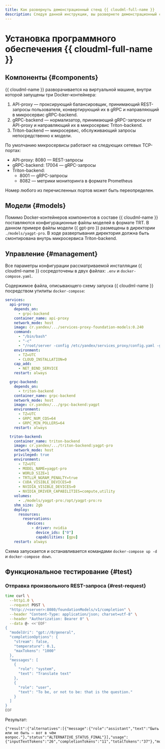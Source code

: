 ```yaml
---
title: Как развернуть демонстрационный стенд {{ cloudml-full-name }}
description: Следуя данной инструкции, вы развернете демонстрационный стенд {{ cloudml-name }}.
---
```


# Установка программного обеспечения {{ cloudml-full-name }}

## Компоненты {#components}

{{ cloudml-name }} разворачивается на виртуальной машине, внутри которой запущены три Docker-контейнера:
1. API-proxy — проксирующий балансировщик, принимающий REST-запросы пользователя, конвертирующий их в gRPC и направляющий в микросервис gRPC-backend.
1. gRPC-backend — нормализатор, принимающий gRPC-запросы от API-proxy и направляющий их в микросервис Triton-backend.
1. Triton-backend — микросервис, обслуживающий запросы непосредственно к модели.

По умолчанию микросервисы работают на следующих сетевых TCP-портах:
* API-proxy: 8080 — REST-запросы
* gRPC-backend: 17004 — gRPC-запросы
* Triton-backend:
  * 8001 — gRPC-запросы
  * 8082 — метрики мониторинга в формате Prometheus

Номер любого из перечисленных портов может быть переопределен.

## Модели {#models}

Помимо Docker-контейнеров компонентов в составе {{ cloudml-name }} поставляются конфигурационные файлы моделей в формате TRT. В данном примере файлы модели {{ gpt-pro }} размещены в директории `./models/yagpt-pro`. В ходе развертывания директория должна быть смонтирована внутрь микросервиса Triton-backend.

## Управление {#management}

Все параметры конфигурации рассматриваемой инсталляции {{ cloudml-name }} сосредоточены в двух файлах: `.env` и `docker-compose.yaml`.

Содержимое файла, описывающего схему запуска {{ cloudml-name }} посредством утилиты `docker-compose`:

```yaml
services:
  api-proxy:
    depends_on:
      - grpc-backend
    container_name: api-proxy
    network_mode: host
    image: cr.yandex/.../services-proxy-foundation-models:0.240
    command:
      - "/bin/bash"
      - "-c"
      - "/root/server -config /etc/yandex/services_proxy/config.yaml -gateway-port 8080"
    environment:
      - TZ=UTC
      - CLOUD_INSTALLATION=0
    cap_add:
      - NET_BIND_SERVICE
    restart: always

  grpc-backend:
    depends_on:
      - triton-backend
    container_name: grpc-backend
    network_mode: host
    image: cr.yandex/.../grpc-backend:yagpt
    environment:
      - TZ=UTC
      - GRPC_NUM_CQS=64
      - GRPC_MIN_POLLERS=64
    restart: always

  triton-backend:
    container_name: triton-backend
    image: cr.yandex/.../triton-backend:yagpt-pro
    network_mode: host
    privileged: true
    environment:
      - TZ=UTC
      - MODEL_NAME=yagpt-pro
      - WORLD_SIZE=1
      - TRTLLM_NGRAM_PENALTY=true
      - CUDA_VISIBLE_DEVICES=0
      - NVIDIA_VISIBLE_DEVICES=0
      - NVIDIA_DRIVER_CAPABILITIES=compute,utility
    volumes:
      - ./models/yagpt-pro:/opt/yagpt-pro:ro
    shm_size: 2gb
    deploy:
      resources:
        reservations:
          devices:
            - driver: nvidia
              device_ids: ["0"]
              capabilities: [gpu]
    restart: always
```

Схема запускается и останавливается командами `docker-compose up -d` и `docker-compose down`.

## Функциональное тестирование {#test}

### Отправка произвольного REST-запроса {#rest-request}


```bash
time curl \
  --http1.0 \
  --request POST \
  "http://<server>:8080/foundationModels/v1/completion" \
  --header "Content-Type: application/json; charset=utf-8" \
  --header "Authorization: Bearer 0" \
  --data @- <<'EOF'
{
  "modelUri": "gpt://0/general",
  "completionOptions": {
    "stream": false,
    "temperature": 0.1,
    "maxTokens": "1000"
  },
  "messages": [
    {
      "role": "system",
      "text": "Translate text"
    },
    {
      "role": "user",
      "text": "To be, or not to be: that is the question."
    }
  ]
}
EOF
```

Результат: 

```text
{"result":{"alternatives":[{"message":{"role":"assistant","text":"Быть или не быть — вот в чём вопрос."},"status":"ALTERNATIVE_STATUS_FINAL"}],"usage":{"inputTextTokens":"26","completionTokens":"11","totalTokens":"37"},"modelVersion":"07.03.2024"}}
```
